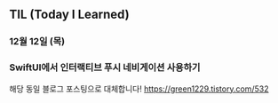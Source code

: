 ## TIL (Today I Learned)

### 12월 12일 (목)    
### SwiftUI에서 인터랙티브 푸시 네비게이션 사용하기
해당 동일 블로그 포스팅으로 대체합니다!
https://green1229.tistory.com/532   
